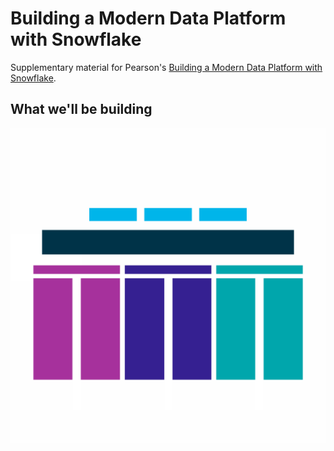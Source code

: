 # Building a Modern Data Platform with Snowflake

Supplementary material for Pearson's [Building a Modern Data Platform with Snowflake](https://learning.oreilly.com/live-training/courses/building-a-modern-data-platform-with-snowflake/0636920414964/).


## What we'll be building

![Warehouse](warehouse.png)
